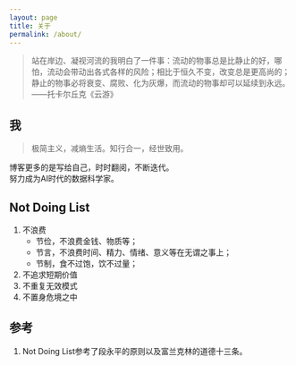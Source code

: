 ```yaml
---
layout: page
title: 关于
permalink: /about/
---
```


>站在岸边、凝视河流的我明白了一件事：流动的物事总是比静止的好，哪怕，流动会带动出各式各样的风险；相比于恒久不变，改变总是更高尚的；静止的物事必将衰变、腐败、化为灰爆，而流动的物事却可以延续到永远。
——托卡尔丘克《云游》

## 我
>极简主义，减熵生活。知行合一，经世致用。  

博客更多的是写给自己，时时翻阅，不断迭代。  
努力成为AI时代的数据科学家。


## Not Doing List
1. 不浪费  
   * 节俭，不浪费金钱、物质等；
   * 节言，不浪费时间、精力、情绪、意义等在无谓之事上；
   * 节制，食不过饱，饮不过量；
2. 不追求短期价值  
3. 不重复无效模式
4. 不置身危境之中

## 参考
1. Not Doing List参考了段永平的原则以及富兰克林的道德十三条。  
